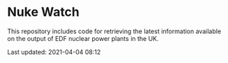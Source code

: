 # Nuke Watch

This repository includes code for retrieving the latest information available on the output of EDF nuclear power plants in the UK.

Last updated: 2021-04-04 08:12